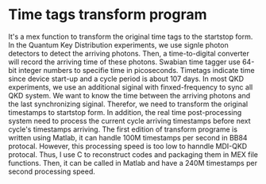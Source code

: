 # Time tags transform program
It's a mex function to transform the original time tags to the startstop form.
In the Quantum Key Distribution experiments, we use signle photon detectors to detect the arriving photons. Then, a time-to-digital converter will record the arriving time of these photons. Swabian time tagger use 64-bit integer numbers to specifie time in picoseconds. Timetags indicate time since device start-up and a cycle period is about 107 days. In most QKD experiments, we use an additional siginal with finxed-frequency to sync all QKD system. We want to know the time between the arriving photons and the last synchronizing siginal. Therefor, we need to transform the original timestamps to startstop form. In addition, the real time post-processing system need to process the current cycle arriving timestamps before next cycle's timestamps arriving. The first edition of transform programe is written using Matlab, it can handle 100M timestamps per second in BB84 protocal. However, this processing speed is too low to hanndle MDI-QKD protocal. Thus, I use C to reconstruct codes and packaging them in MEX file functions. Then, it can be called in Matlab and have a 240M timestamps per second processing speed. 
